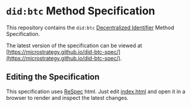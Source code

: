 # `did:btc` Method Specification

This repository contains the `did:btc` [Decentralized Identifier](https://www.w3.org/TR/did-core/) Method Specification.

The latest version of the specification can be viewed at [https://microstrategy.github.io/did-btc-spec/](https://microstrategy.github.io/did-btc-spec/).

## Editing the Specification

This specification uses [ReSpec](https://github.com/w3c/respec/) html. Just edit [index.html](index.html) and open it in a browser to render and inspect the latest changes.
